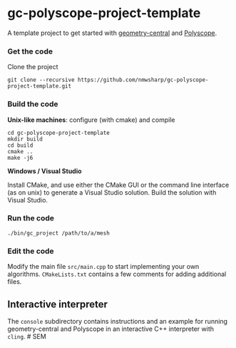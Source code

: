 # gc-polyscope-project-template
A template project to get started with [geometry-central](http://geometry-central.net/) and [Polyscope](http://polyscope.run/).


### Get the code
Clone the project 
```
git clone --recursive https://github.com/nmwsharp/gc-polyscope-project-template.git
```

### Build the code

**Unix-like machines**: configure (with cmake) and compile
```
cd gc-polyscope-project-template
mkdir build
cd build
cmake ..
make -j6
```

**Windows / Visual Studio**

Install CMake, and use either the CMake GUI or the command line interface (as on unix) to generate a Visual Studio solution.  Build the solution with Visual Studio.

### Run the code
```
./bin/gc_project /path/to/a/mesh
```

### Edit the code

Modify the main file `src/main.cpp` to start implementing your own algorithms. `CMakeLists.txt` contains a few comments for adding additional files.  

## Interactive interpreter

The `console` subdirectory contains instructions and an example for running geometry-central and Polyscope in an interactive C++ interpreter with `cling`.
#   S E M  
 